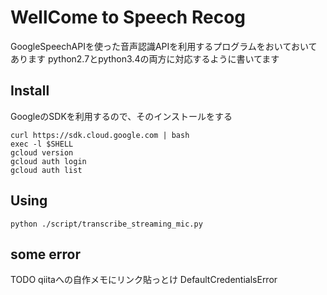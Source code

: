 # WellCome to Speech Recog
GoogleSpeechAPIを使った音声認識APIを利用するプログラムをおいておいてあります
python2.7とpython3.4の両方に対応するように書いてます

## Install
GoogleのSDKを利用するので、そのインストールをする
~~~
curl https://sdk.cloud.google.com | bash
exec -l $SHELL
gcloud version
gcloud auth login
gcloud auth list
~~~

## Using
~~~
python ./script/transcribe_streaming_mic.py 
~~~

## some error
TODO qiitaへの自作メモにリンク貼っとけ
DefaultCredentialsError
